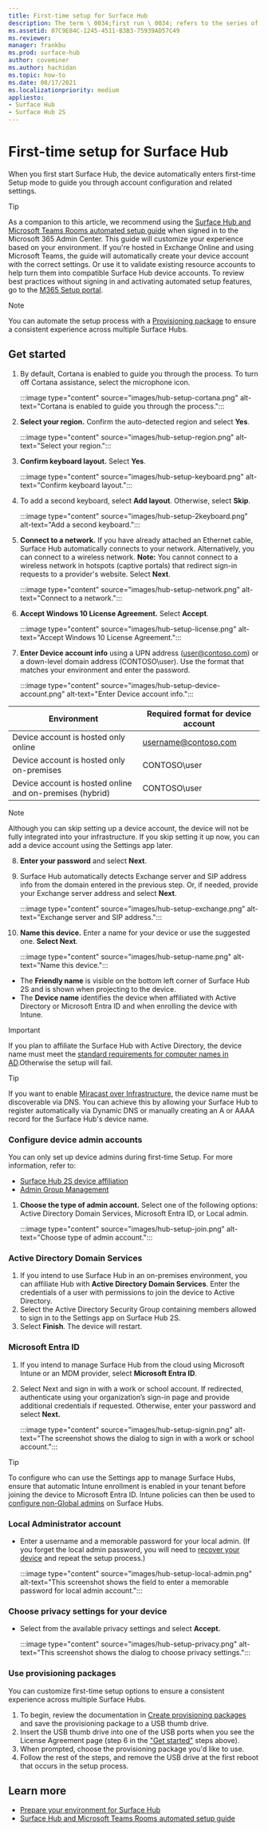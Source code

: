 ```yaml
---
title: First-time setup for Surface Hub
description: The term \ 0034;first run \ 0034; refers to the series of steps you'll go through the first-time you power up your Microsoft Surface Hub, and means the same thing as \ 0034;out-of-box experience \ 0034; (OOBE). This section will walk you through the process.
ms.assetid: 07C9E84C-1245-4511-B3B3-75939AD57C49
ms.reviewer: 
manager: frankbu
ms.prod: surface-hub
author: coveminer
ms.author: hachidan
ms.topic: how-to
ms.date: 08/17/2021
ms.localizationpriority: medium
appliesto:
- Surface Hub 
- Surface Hub 2S
---
```


# First-time setup for Surface Hub

When you first start Surface Hub, the device automatically enters first-time Setup mode to guide you through account configuration and related settings.

> [!TIP]
> As a companion to this article, we recommend using the [Surface Hub and Microsoft Teams Rooms automated setup guide](https://go.microsoft.com/fwlink/?linkid=2221605) when signed in to the Microsoft 365 Admin Center. This guide will customize your experience based on your environment. If you're hosted in Exchange Online and using Microsoft Teams, the guide will automatically create your device account with the correct settings. Or use it to validate existing resource accounts to help turn them into compatible Surface Hub device accounts. To review best practices without signing in and activating automated setup features, go to the [M365 Setup portal](https://go.microsoft.com/fwlink/?linkid=2222648). 

> [!NOTE]
> You can automate the setup process with a [Provisioning package](#use-provisioning-packages) to ensure a consistent experience across multiple Surface Hubs.

## Get started

1. By default, Cortana is enabled to guide you through the process. To turn off Cortana assistance, select the microphone icon.

    :::image type="content" source="images/hub-setup-cortana.png" alt-text="Cortana is enabled to guide you through the process.":::

2. **Select your region.** Confirm the auto-detected region and select **Yes**.

    :::image type="content" source="images/hub-setup-region.png" alt-text="Select your region.":::

3. **Confirm keyboard layout.** Select **Yes**.

    :::image type="content" source="images/hub-setup-keyboard.png" alt-text="Confirm keyboard layout.":::

4. To add a second keyboard, select **Add layout**. Otherwise, select **Skip**.

    :::image type="content" source="images/hub-setup-2keyboard.png" alt-text="Add a second keyboard.":::

5. **Connect to a network.** If you have already attached an Ethernet cable, Surface Hub automatically connects to your network. Alternatively, you can connect to a wireless network. **Note:** You cannot connect to a wireless network in hotspots (captive portals) that redirect sign-in requests to a provider's website. Select **Next**.

    :::image type="content" source="images/hub-setup-network.png" alt-text="Connect to a network.":::

6. **Accept Windows 10 License Agreement.** Select **Accept**.

    :::image type="content" source="images/hub-setup-license.png" alt-text="Accept Windows 10 License Agreement.":::

7. **Enter Device account info** using a UPN address (user@contoso.com) or a down-level domain address (CONTOSO\user). Use the format that matches your environment and enter the password.

    :::image type="content" source="images/hub-setup-device-account.png" alt-text="Enter Device account info.":::

  | Environment                                              | Required format for device account |
  | -------------------------------------------------------- | ---------------------------------- |
  | Device account is hosted only online                     | username@contoso.com               |
  | Device account is hosted only on-premises                | CONTOSO\user                       |
  | Device account is hosted online and on-premises (hybrid) | CONTOSO\user                       |

  > [!NOTE]
  > Although you can skip setting up a device account, the device will not be fully integrated into your infrastructure. If you skip setting it up now, you can add a device account using the Settings app later.

8. **Enter your password** and select **Next**.

9. Surface Hub automatically detects Exchange server and SIP address info from the domain entered in the previous step. Or, if needed, provide your Exchange server address and select **Next**.

    :::image type="content" source="images/hub-setup-exchange.png" alt-text="Exchange server and SIP address.":::

10. **Name this device.** Enter a name for your device or use the suggested one. **Select Next**.

    :::image type="content" source="images/hub-setup-name.png" alt-text="Name this device.":::

   - The **Friendly name** is visible on the bottom left corner of Surface Hub 2S and is shown when projecting to the device.
   - The **Device name** identifies the device when affiliated with Active Directory or Microsoft Entra ID and when enrolling the device with Intune.

   > [!IMPORTANT]
   > If you plan to affiliate the Surface Hub with Active Directory, the device name must meet the [standard requirements for computer names in AD](/troubleshoot/windows-server/identity/naming-conventions-for-computer-domain-site-ou#computer-names).Otherwise the setup will fail.

   > [!TIP]
   > If you want to enable [Miracast over Infrastructure](miracast-over-infrastructure.md), the device name must be discoverable via DNS. You can achieve this by allowing your Surface Hub to register automatically via Dynamic DNS or manually creating an A or AAAA record for the Surface Hub's device name.

### Configure device admin accounts

You can only set up device admins during first-time Setup. For more information, refer to:

- [Surface Hub 2S device affiliation](/surface-hub/prepare-your-environment-for-surface-hub#device-affiliation)
- [Admin Group Management](admin-group-management-for-surface-hub.md)

1. **Choose the type of admin account.** Select one of the following options: Active Directory Domain Services, Microsoft Entra ID, or Local admin.

    :::image type="content" source="images/hub-setup-join.png" alt-text="Choose type of admin account.":::

### Active Directory Domain Services

1. If you intend to use Surface Hub in an on-premises environment, you can affiliate Hub with **Active Directory Domain Services**.  Enter the credentials of a user with permissions to join the device to Active Directory.
2. Select the Active Directory Security Group containing members allowed to sign in to the Settings app on Surface Hub 2S.
3. Select **Finish**. The device will restart.

<a name='microsoft-azure-active-directory'></a>

### Microsoft Entra ID

1. If you intend to manage Surface Hub from the cloud using Microsoft Intune or an MDM provider, select **Microsoft Entra ID**.
2. Select Next and sign in with a work or school account. If redirected, authenticate using your organization’s sign-in page and provide additional credentials if requested. Otherwise, enter your password and select **Next.**

    :::image type="content" source="images/hub-setup-signin.png" alt-text="The screenshot shows the dialog to sign in with a work or school account.":::

> [!TIP]
> To configure who can use the Settings app to manage Surface Hubs, ensure that automatic Intune enrollment is enabled in your tenant before joining the device to Microsoft Entra ID. Intune policies can then be used to [configure non-Global admins](surface-hub-2s-nonglobal-admin.md) on Surface Hubs.

### Local Administrator account

- Enter a username and a memorable password for your local admin. (If you forget the local admin password, you will need to [recover your device](surface-hub-2s-recover-reset.md) and repeat the setup process.)  

    :::image type="content" source="images/hub-setup-local-admin.png" alt-text="This screenshot shows the field to enter a memorable password for local admin account.":::

### Choose privacy settings for your device

- Select from the available privacy settings and select **Accept.**

    :::image type="content" source="images/hub-setup-privacy.png" alt-text="This screenshot shows the dialog to choose privacy settings.":::

### Use provisioning packages

You can customize first-time setup options to ensure a consistent experience across multiple Surface Hubs.

1. To begin, review the documentation in [Create provisioning packages](provisioning-packages-for-surface-hub.md) and save the provisioning package to a USB thumb drive.
2. Insert the USB thumb drive into one of the USB ports when you see the License Agreement page (step 6 in the ["Get started"](#get-started) steps above).
3. When prompted, choose the provisioning package you'd like to use.
4. Follow the rest of the steps, and remove the USB drive at the first reboot that occurs in the setup process.

## Learn more

- [Prepare your environment for Surface Hub](prepare-your-environment-for-surface-hub.md)
- [Surface Hub and Microsoft Teams Rooms automated setup guide](https://go.microsoft.com/fwlink/?linkid=2221605)
